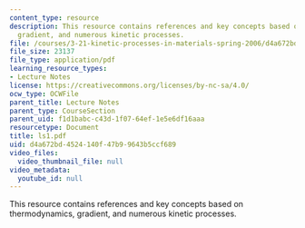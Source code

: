 ```yaml
---
content_type: resource
description: This resource contains references and key concepts based on thermodynamics,
  gradient, and numerous kinetic processes.
file: /courses/3-21-kinetic-processes-in-materials-spring-2006/d4a672bd4524140f47b99643b5ccf689_ls1.pdf
file_size: 23137
file_type: application/pdf
learning_resource_types:
- Lecture Notes
license: https://creativecommons.org/licenses/by-nc-sa/4.0/
ocw_type: OCWFile
parent_title: Lecture Notes
parent_type: CourseSection
parent_uid: f1d1babc-c43d-1f07-64ef-1e5e6df16aaa
resourcetype: Document
title: ls1.pdf
uid: d4a672bd-4524-140f-47b9-9643b5ccf689
video_files:
  video_thumbnail_file: null
video_metadata:
  youtube_id: null
---
```

This resource contains references and key concepts based on thermodynamics, gradient, and numerous kinetic processes.